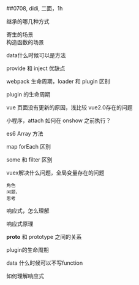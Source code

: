 ##0708, didi, 二面，1h

继承的哪几种方式

寄生的场景	
构造函数的场景

data什么时候可以是方法

provide 和 inject 优缺点

webpack 生命周期，loader 和 plugin 区别

plugin 的生命周期


vue 页面没有更新的原因，浅比较
vue2.0存在的问题


小程序，attach 如何在 onshow 之前执行？

es6 Array 方法

map forEach 区别

some 和 filter 区别


vuex解决什么问题，全局变量存在的问题



	角色
	问题，
	思考

响应式，怎么理解

响应式原理


__proto__  和 prototype 之间的关系

plugin的生命周期


data 什么时候可以不写function

如何理解响应式











